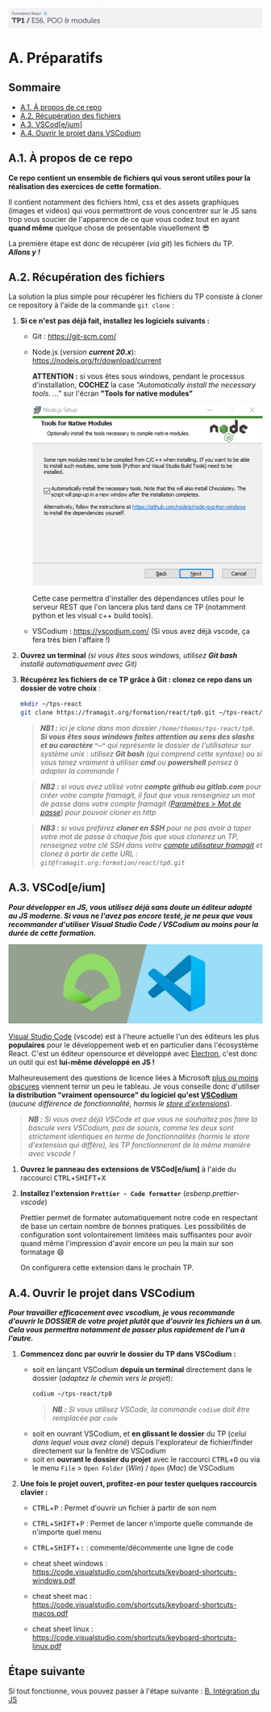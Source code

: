 <img src="images/readme/header-small.jpg" >

# A. Préparatifs <!-- omit in toc -->

## Sommaire <!-- omit in toc -->
- [A.1. À propos de ce repo](#a1-à-propos-de-ce-repo)
- [A.2. Récupération des fichiers](#a2-récupération-des-fichiers)
- [A.3. VSCod\[e/ium\]](#a3-vscodeium)
- [A.4. Ouvrir le projet dans VSCodium](#a4-ouvrir-le-projet-dans-vscodium)

## A.1. À propos de ce repo

**Ce repo contient un ensemble de fichiers qui vous seront utiles pour la réalisation des exercices de cette formation.**

Il contient notamment des fichiers html, css et des assets graphiques (images et vidéos) qui vous permettront de vous concentrer sur le JS sans trop vous soucier de l'apparence de ce que vous codez tout en ayant **quand même** quelque chose de présentable visuellement 😎

La première étape est donc de récupérer (_via git_) les fichiers du TP.<br>
_**Allons y !**_

## A.2. Récupération des fichiers

La solution la plus simple pour récupérer les fichiers du TP consiste à cloner ce repository à l'aide de la commande `git clone` :

1. **Si ce n'est pas déjà fait, installez les logiciels suivants :**
	- Git : https://git-scm.com/
	- Node.js (_version **current 20.x**_): https://nodejs.org/fr/download/current

		**ATTENTION :** si vous êtes sous windows, pendant le processus d'installation, **COCHEZ** la case _"Automatically install the necessary tools. ..."_ sur l'écran **"Tools for native modules"**

		<img src="images/readme/node-install.png" >

		Cette case permettra d'installer des dépendances utiles pour le serveur REST que l'on lancera plus tard dans ce TP (notamment python et les visual c++ build tools).

	- VSCodium : https://vscodium.com/ (Si vous avez déjà vscode, ça fera très bien l'affaire !)

2. **Ouvrez un terminal** *(si vous êtes sous windows, utilisez **Git bash** installé automatiquement avec Git)*

3. **Récupérez les fichiers de ce TP grâce à Git : clonez ce repo dans un dossier de votre choix** :
	```bash
	mkdir ~/tps-react
	git clone https://framagit.org/formation/react/tp0.git ~/tps-react/tp0
	```
	> _**NB1 :** ici je clone dans mon dossier `/home/thomas/tps-react/tp0`. **Si vous êtes sous windows faites attention au sens des slashs et au caractère `"~"`** qui représente le dossier de l'utilisateur sur système unix : utilisez **Git bash** (qui comprend cette syntaxe) ou si vous tenez vraiment à utiliser **cmd** ou **powershell** pensez à adapter la commande !_

	> _**NB2 :** si vous avez utilisé votre **compte github ou gitlab.com** pour créer votre compte framagit, il faut que vous renseigniez un mot de passe dans votre compte framagit ([Paramètres > Mot de passe](https://framagit.org/-/profile/password/edit)) pour pouvoir cloner en http_

	> _**NB3 :** si vous préférez **cloner en SSH** pour ne pas avoir à taper votre mot de passe à chaque fois que vous clonerez un TP, renseignez votre clé SSH dans votre [compte utilisateur framagit](https://framagit.org/-/profile/keys) et clonez à partir de cette URL : `git@framagit.org:formation/react/tp0.git`_

## A.3. VSCod\[e/ium\]

_**Pour développer en JS, vous utilisez déjà sans doute un éditeur adapté au JS moderne. Si vous ne l'avez pas encore testé, je ne peux que vous recommander d'utiliser Visual Studio Code / VSCodium au moins pour la durée de cette formation.**_

<img src="images/readme/vscode-ium.jpg" />

[Visual Studio Code](https://code.visualstudio.com/) (vscode) est à l'heure actuelle l'un des éditeurs les plus **populaires** pour le développement web et en particulier dans l'écosystème React. C'est un éditeur opensource et développé avec [Electron](https://electronjs.org/), c'est donc un outil qui est **lui-même développé en JS !**

Malheureusement des questions de licence liées à Microsoft [plus ou moins obscures](https://vscodium.com/#why) viennent ternir un peu le tableau. Je vous conseille donc d'utiliser **la distribution "vraiment opensource" du logiciel qu'est [VSCodium](https://vscodium.com/)** (_aucune différence de fonctionnalité, hormis le [store d'extensions](https://github.com/VSCodium/vscodium/blob/master/DOCS.md#extensions-marketplace)_).

> _**NB :** Si vous avez déjà VSCode et que vous ne souhaitez pas faire la bascule vers VSCodium, pas de soucis, comme les deux sont strictement identiques en terme de fonctionnalités (hormis le store d'extension qui diffère), les TP fonctionneront de la même manière avec vscode !_


1. **Ouvrez le panneau des extensions de VSCod[e/ium]** à l'aide du raccourci <kbd>CTRL</kbd>+<kbd>SHIFT</kbd>+<kbd>X</kbd>

1. **Installez l'extension `Prettier - Code formatter`** (_esbenp.prettier-vscode_)

	Prettier permet de formater automatiquement notre code en respectant de base un certain nombre de bonnes pratiques. Les possibilités de configuration sont volontairement limitées mais suffisantes pour avoir quand même l'impression d'avoir encore un peu la main sur son formatage 😄

	On configurera cette extension dans le prochain TP.

## A.4. Ouvrir le projet dans VSCodium

_**Pour travailler efficacement avec vscodium, je vous recommande d'ouvrir le DOSSIER de votre projet plutôt que d'ouvrir les fichiers un à un. Cela vous permettra notamment de passer plus rapidement de l'un à l'autre.**_

1. **Commencez donc par ouvrir le dossier du TP dans VSCodium :**
	- soit en lançant VSCodium **depuis un terminal** directement dans le dossier (*adaptez le chemin vers le projet*):
		```bash
		codium ~/tps-react/tp0
		```
		> _**NB :** Si vous utilisez VSCode, la commande `codium` doit être remplacée par `code`_
	- soit en ouvrant VSCodium, et **en glissant le dossier** du TP (_celui dans lequel vous avez cloné_) depuis l'explorateur de fichier/finder directement sur la fenêtre de VSCodium
	- soit en **ouvrant le dossier du projet** avec le raccourci <kbd>CTRL</kbd>+<kbd>O</kbd> ou via le menu `File` > `Open Folder` (_Win_) / `Open` (_Mac_) de VSCodium

2. **Une fois le projet ouvert, profitez-en pour tester quelques raccourcis clavier :**
	- <kbd>CTRL</kbd>+<kbd>P</kbd> : Permet d'ouvrir un fichier à partir de son nom
	- <kbd>CTRL</kbd>+<kbd>SHIFT</kbd>+<kbd>P</kbd> : Permet de lancer n'importe quelle commande de n'importe quel menu
	- <kbd>CTRL</kbd>+<kbd>SHIFT</kbd>+<kbd>:</kbd> : commente/décommente une ligne de code

	- cheat sheet windows : https://code.visualstudio.com/shortcuts/keyboard-shortcuts-windows.pdf
	- cheat sheet mac : https://code.visualstudio.com/shortcuts/keyboard-shortcuts-macos.pdf
	- cheat sheet linux : https://code.visualstudio.com/shortcuts/keyboard-shortcuts-linux.pdf

## Étape suivante <!-- omit in toc -->
Si tout fonctionne, vous pouvez passer à l'étape suivante : [B. Intégration du JS](B-integration.md)